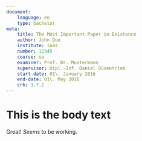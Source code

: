 ```yaml
---
document:
	language: en
	type: bachelor
meta:
	title: The Most Important Paper in Existence
	author: John Doe
	institute: iaas
	number: 12345
	course: se
	examiner: Prof. Dr. Mustermann
	supervisor: Dipl.-Inf. Daniel Düsentrieb
	start-date: 01\. January 2016
	end-date: 01\. May 2016
	crk: 1.7.2
---
```


# This is the body text

Great! *Seems* to be working.
